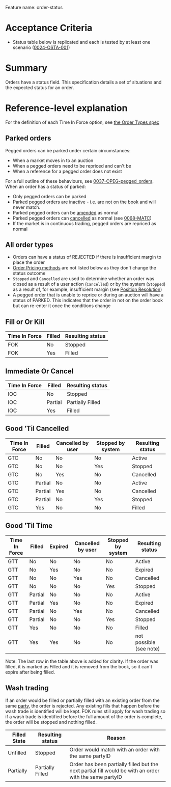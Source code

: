 Feature name: order-status

# Acceptance Criteria
- Status table below is replicated and each is tested by at least one scenario (<a name="0024-OSTA-001" href="#0024-OSTA-001">0024-OSTA-001</a>)

# Summary
Orders have a status field. This specification details a set of situations and the expected status for an order.

# Reference-level explanation
For the definition of each Time In Force option, see [the Order Types spec](./0014-ORDT-order_types.md#time-in-force--validity)

## Parked orders
Pegged orders can be parked under certain circumstances:
- When a market moves in to an auction
- When a pegged orders need to be repriced and can't be
- When a reference for a pegged order does not exist

For a full outline of these behaviours, see [0037-OPEG-pegged_orders](./0037-OPEG-pegged_orders.md#guide-level-explanation). When an order has a status of parked:

- Only pegged orders can be parked
- Parked pegged orders are inactive - i.e. are not on the book and will never match.
- Parked pegged orders can be [amended](./0004-AMND-amends.md) as normal
- Parked pegged orders can [cancelled](./0033-OCAN-cancel_orders.md) as normal (see [0068-MATC](./0068-MATC-matching_engine.md#0068-MATC-033))
- If the market is in continuous trading, pegged orders are repriced as normal

## All order types
* Orders can have a status of REJECTED if there is insufficient margin to place the order
* [Order Pricing methods](./0014-ORDT-order_types.md) are not listed below as they don't change the status outcome
* `Stopped` and `Cancelled` are used to determine whether an order was closed as a result of a user action (`Cancelled`) or by the system (`Stopped`) as a result of, for example, insufficient margin (see [Position Resolution](./0012-POSR-position_resolution.md#position-resolution-algorithm))
* A pegged order that is unable to reprice or during an auction will have a status of PARKED. This indicates that the order in not on the order book but can re-enter it once the conditions change

## Fill or Or Kill
| Time In Force | Filled | Resulting status |
|---------------|--------|------------------|
|      FOK      |   No   |      Stopped     |
|      FOK      |   Yes  |      Filled      |


## Immediate Or Cancel
| Time In Force | Filled  | Resulting status |
|---------------|---------|------------------|
|      IOC      |    No   |      Stopped     |
|      IOC      | Partial |      Partially Filled      |
|      IOC      |   Yes   |  Filled |


## Good ’Til Cancelled
| Time In Force | Filled  | Cancelled by user | Stopped by system | Resulting status |
|---------------|---------|-------------------|-------------------|------------------|
|      GTC      |    No   |         No        |         No        |      Active      |
|      GTC      |    No   |         No        |        Yes        |      Stopped     |
|      GTC      |    No   |        Yes        |         No        |     Cancelled    |
|      GTC      | Partial |         No        |         No        |      Active      |
|      GTC      | Partial |        Yes        |         No        |     Cancelled    |
|      GTC      | Partial |         No        |        Yes        |      Stopped     |
|      GTC      |   Yes   |         No        |         No        |      Filled      |

## Good ’Til Time

| Time In Force | Filled  | Expired | Cancelled by user | Stopped by system | Resulting status |
|---------------|---------|---------|-------------------|-------------------|------------------|
|      GTT      |    No   |    No   |         No        |         No        |      Active      |
|      GTT      |    No   |   Yes   |         No        |         No        |      Expired     |
|      GTT      |    No   |    No   |        Yes        |         No        |     Cancelled    |
|      GTT      |    No   |    No   |         No        |        Yes        |      Stopped     |
|      GTT      | Partial |    No   |         No        |         No        |      Active      |
|      GTT      | Partial |   Yes   |         No        |         No        |      Expired     |
|      GTT      | Partial |    No   |        Yes        |         No        |     Cancelled    |
|      GTT      | Partial |    No   |         No        |        Yes        |      Stopped     |
|      GTT      |   Yes   |    No   |         No        |         No        |      Filled      |
|      GTT      |   Yes   |   Yes   |         No        |         No        | not possible (see note) |

Note: The last row in the table above is added for clarity. If the order was filled, it is marked as Filled and it is removed from the book, so it can't expire after being filled.

## Wash trading
If an order would be filled or partially filled with an existing order from the same [party](./0017-PART-party.md), the order is rejected. Any existing fills that happen before the wash trade is identified will be kept. FOK rules still apply for wash trading so if a wash trade is identified before the full amount of the order is complete, the order will be stopped and nothing filled.

| Filled State | Resulting status | Reason |
|--------------|------------------|--------|
|   Unfilled   |     Stopped     | Order would match with an order with the same partyID |
|   Partially  |     Partially Filled     | Order has been partially filled but the next partial fill would be with an order with the same partyID |

